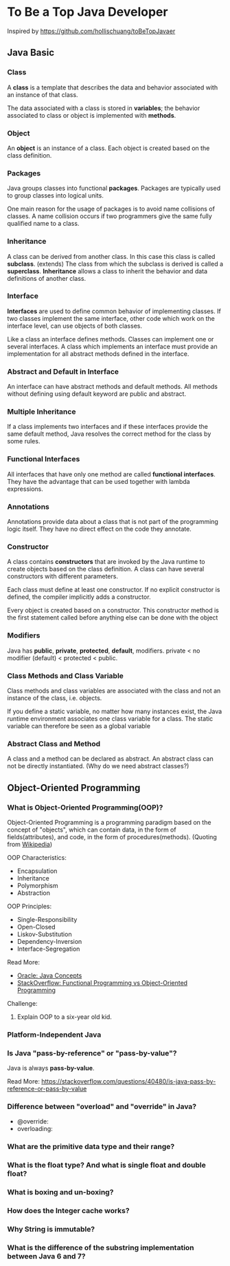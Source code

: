 # To Be a Top Java Developer

Inspired by https://github.com/hollischuang/toBeTopJavaer

## Java Basic

### Class

A **class** is a template that describes the data and behavior associated with an instance of that class.

The data associated with a class is stored in **variables**; the behavior associated to class or object is implemented with **methods**.

### Object

An **object** is an instance of a class. Each object is created based on the class definition.

### Packages

Java groups classes into functional **packages**. Packages are typically used to group classes into logical units.

One main reason for the usage of packages is to avoid name collisions of classes. A name collision occurs if two programmers give the same fully qualified name to a class.

### Inheritance

A class can be derived from another class. In this case this class is called **subclass**. (extends) The class from which the subclass is derived is called a **superclass**. **Inheritance** allows a class to inherit the behavior and data definitions of another class.

### Interface

**Interfaces** are used to define common behavior of implementing classes. If two classes implement the same interface, other code which work on the interface level, can use objects of both classes.

Like a class an interface defines methods. Classes can implement one or several interfaces. A class which implements an interface must provide an implementation for all abstract methods defined in the interface.

### Abstract and Default in Interface

An interface can have abstract methods and default methods. All methods without defining using default keyword are public and abstract.

### Multiple Inheritance

If a class implements two interfaces and if these interfaces provide the same default method, Java resolves the correct method for the class by some rules.

### Functional Interfaces

All interfaces that have only one method are called **functional interfaces**. They have the advantage that can be used together with lambda expressions.

### Annotations

Annotations provide data about a class that is not part of the programming logic itself. They have no direct effect on the code they annotate.

### Constructor

A class contains **constructors** that are invoked by the Java runtime to create objects based on the class definition. A class can have several constructors with different parameters.

Each class must define at least one constructor. If no explicit constructor is defined, the compiler implicitly adds a constructor.

Every object is created based on a constructor. This constructor method is the first statement called before anything else can be done with the object

### Modifiers

Java has **public**, **private**, **protected**, **default**, modifiers. private < no modifier (default) < protected < public.

### Class Methods and Class Variable

Class methods and class variables are associated with the class and not an instance of the class, i.e. objects. 

If you define a static variable, no matter how many instances exist, the Java runtime environment associates one class variable for a class. The static variable can therefore be seen as a global variable

### Abstract Class and Method

A class and a method can be declared as abstract. An abstract class can not be directly instantiated. (Why do we need abstract classes?)


## Object-Oriented Programming

### What is Object-Oriented Programming(OOP)?

Object-Oriented Programming is a programming paradigm based on the concept of "objects", which can contain data, in the form of fields(attributes), and code, in the form of procedures(methods). (Quoting from [Wikipedia](https://en.wikipedia.org/wiki/Object-oriented_programming))

OOP Characteristics:

* Encapsulation
* Inheritance
* Polymorphism
* Abstraction

OOP Principles:

* Single-Responsibility
* Open-Closed
* Liskov-Substitution
* Dependency-Inversion
* Interface-Segregation

Read More:

* [Oracle: Java Concepts](https://docs.oracle.com/javase/tutorial/java/concepts/index.html)
* [StackOverflow: Functional Programming vs Object-Oriented Programming](https://stackoverflow.com/Questions/2078978/functional-programming-vs-object-oriented-programming)

Challenge:

1. Explain OOP to a six-year old kid.

### Platform-Independent Java

### Is Java "pass-by-reference" or "pass-by-value"?

Java is always **pass-by-value**.

Read More: https://stackoverflow.com/questions/40480/is-java-pass-by-reference-or-pass-by-value

### Difference between "overload" and "override" in Java?
  
* @override:
* overloading:

### What are the primitive data type and their range?

### What is the float type? And what is single float and double float?

### What is boxing and un-boxing?

### How does the Integer cache works?

### Why String is immutable?

### What is the difference of the substring implementation between Java 6 and 7?
